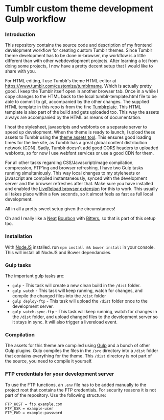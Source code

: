 # Tumblr custom theme development Gulp workflow

### Introduction

This repository contains the source code and description of my frontend development workflow for creating custom Tumblr themes. Since  Tumblr theme development has to be done in-browser, my workflow is a little different than with other webdevelopment projects. After learning a lot from doing some projects, I now have a pretty decent setup that I would like to share with you.

For HTML editing, I use Tumblr's theme HTML editor at https://www.tumblr.com/customize/tumblrname. Which is actually pretty good. I keep the Tumblr itself open in another browser tab. Once in a while I copy changes to the HTML back to the local tumblr-template.html file to be able to commit to git, accompanied by the other changes. The supplied HTML template in this repo is from the fine [Tumblrplate](https://github.com/justalever/tumbleplate). This HTML template is also part of the build and gets uploaded too. This way the assets always are accompanied by the HTML as means of documentation.

I host the stylesheet, javascripts and webfonts on a separate server to speed up development. When the theme is ready to launch, I upload these assets to Tumblr using the [theme assets tool](http://developers.tumblr.com/post/66702077097/hey-there-cool-theme-developers-we-added-a). This ensures good loading times for the live site, as Tumblr has a great global content distribution network (CDN). Sadly, Tumblr doesn't add good CORS headers to uploaded webfonts, so for now I use webfont services or use a good CDN for them.

For all other tasks regarding CSS/Javascript/image compilation, compression, FTP'ing and browser refreshing, I have two Gulp tasks running simultaniously. This way local changes to my styleheets or javascript are compiled instantaneously, synced with the development server and the browser refreshes after that. Make sure you have installed and enabled the [LiveReload browser extension](https://chrome.google.com/webstore/detail/livereload/jnihajbhpnppcggbcgedagnkighmdlei/reviews) for this to work. This usually all takes place within a few seconds, so it almost feels as fast as full local development.

All in all a pretty sweet setup given the circumstances!

Oh and I really like a [Neat](http://neat.bourbon.io) [Bourbon](http://bourbon.io) with [Bitters](http://bitters.bourbon.io), so that is part of this setup too.

### Installation

With [NodeJS](https://nodejs.org) installed. run `npm install && bower install` in your console. This will install all NodeJS and Bower dependancies.

### Gulp tasks

The important gulp tasks are:

- `gulp` - This task will create a new clean build in the `/dist` folder.
- `gulp watch` - This task will keep running, watch for changes, and compile the changed files into the `/dist` folder
- `gulp deploy-ftp` - This task will upload the `/dist` folder once to the development server.
- `gulp watch-sync-ftp` - This task will keep running, watch for changes in the `/dist` folder, and upload changed files to the development server so it stays in sync. It will also trigger a livereload event.

### Compilation

The assets for this theme are compiled using [Gulp](http://gulpjs.com/) and a bunch of other Gulp plugins. Gulp compiles the files in the `/src` directory into a `/dist` folder that contains everything for the theme. This `/dist` directory is not part of the source, you need to compile it yourself.

### FTP credentials for your development server

To use the FTP functions, an `.env` file has to be added manually to the project root that contains the FTP credentials. For security reasons it is not part of the repository. Use the following structure:

    FTP_HOST = ftp.example.com
    FTP_USR = example-user
    FTP_PWD = example-password
